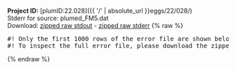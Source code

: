 **Project ID:** [plumID:22.028]({{ '/' | absolute_url }}eggs/22/028/)  
Stderr for source:  plumed_FM5.dat   
Download: [zipped raw stdout](plumed_FM5.dat.plumed_master.stdout.txt.zip) - [zipped raw stderr](plumed_FM5.dat.plumed_master.stderr.txt.zip) 
{% raw %}
<pre>
#! Only the first 1000 rows of the error file are shown below
#! To inspect the full error file, please download the zipped raw stderr file above
</pre>
{% endraw %}

